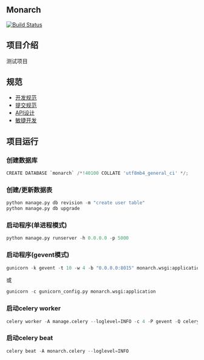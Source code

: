 ## Monarch
[![Build Status](https://travis-ci.com/xiezg247/Monarch.svg?branch=master)](https://travis-ci.com/xiezg247/Monarch)
## 项目介绍
测试项目

## 规范
- [开发规范](doc/开发规范.md)
- [提交规范](doc/Git提交规范.md)
- [API设计](doc/API设计.md)
- [敏捷开发](https://xiezg247.xyz/2017/12/07/敏捷开发模式下的项目复盘/)

## 项目运行
### 创建数据库
```python
CREATE DATABASE `monarch` /*!40100 COLLATE 'utf8mb4_general_ci' */;
```

### 创建/更新数据表
```python
python manage.py db revision -m "create user table"
python manage.py db upgrade
```

### 启动程序(单进程模式)
```python
python manage.py runserver -h 0.0.0.0 -p 5000
```

### 启动程序(gevent模式)
```python
gunicorn -k gevent -t 10 -w 4 -b "0.0.0.0:8015" monarch.wsgi:application
```
或
```python
gunicorn -c gunicorn_config.py monarch.wsgi:application
```

### 启动celery worker
```python
celery worker -A manage.celery --loglevel=INFO -c 4 -P gevent -Q celery
```

### 启动celery beat
```python
celery beat -A monarch.celery --loglevel=INFO
```
